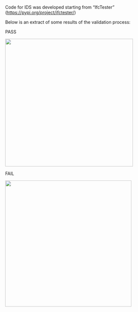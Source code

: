 Code for IDS was developed starting from “IfcTester” (https://pypi.org/project/ifctester/)

Below is an extract of some results of the validation process:

PASS

<img src="https://github.com/Cassa97/IFC-Cost-Item-Validation/assets/115898053/cc1b392e-ec9f-4a2f-a457-4fc155322457" width="410" >


FAIL

<img src="https://github.com/Cassa97/IFC-Cost-Item-Validation/assets/115898053/45fcdb5c-fff6-461d-8719-6744168bcf8b" width="405" >

